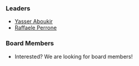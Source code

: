 ### Leaders
* [Yasser Aboukir](mailto:yasser.aboukir@owasp.org)
* [Raffaele Perrone](mailto:raffaele.perrone@owasp.org)

### Board Members
* Interested? We are looking for board members!
